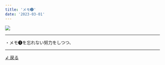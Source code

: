 ```yaml
---
title: 'メモ➋'
date: '2023-03-01'
---
```

![](/images/22.jpg)
***
・メモ➊を忘れない努力をしつつ、
***
[ ↲ 戻る ](/posts/0)
